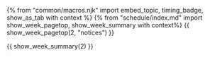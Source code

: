 {% from "common/macros.njk" import embed_topic, timing_badge, show_as_tab with context %}
{% from "schedule/index.md" import show_week_pagetop, show_week_summary with context%}
{{ show_week_pagetop(2, "notices") }}

<box type="warning" dismissable>

<include src="../timeline.md#warnings" />
</box>

{{ show_week_summary(2) }}


